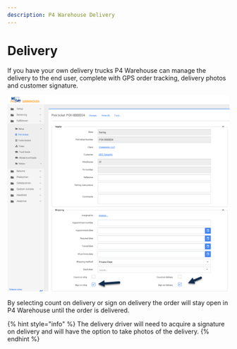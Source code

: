 ```yaml
---
description: P4 Warehouse Delivery
---
```


# Delivery

If you have your own delivery trucks P4 Warehouse can manage the delivery to the end user, complete with GPS order tracking, delivery photos and customer signature.

![](<../.gitbook/assets/image (131).png>)

By selecting count on delivery or sign on delivery the order will stay open in P4 Warehouse until the order is delivered.

{% hint style="info" %}
The delivery driver will need to acquire a signature on delivery and will have the option to take photos of the delivery.
{% endhint %}
